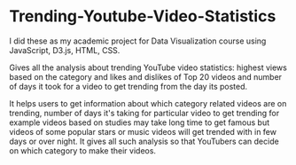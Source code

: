 # Trending-Youtube-Video-Statistics
I did these as my academic project for Data Visualization course using JavaScript, D3.js, HTML, CSS.

Gives all the analysis about trending YouTube video statistics: highest views based on the category and likes and dislikes of Top 20 videos and number of days it took for a video to get trending from the day its posted.

It helps users to get information about which category related videos are on trending, number of days it's taking for particular video to get trending for example videos based on studies may take long time to get famous but videos of some popular stars or music videos will get trended with in few days or over night. It gives all such analysis so that YouTubers can decide on which category to make their videos.
